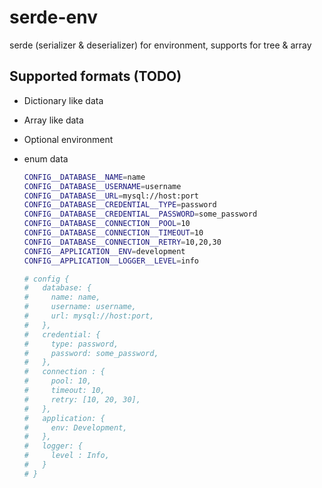 # serde-env

serde (serializer &amp; deserializer) for environment, supports for tree &amp; array

## Supported formats (TODO)

- Dictionary like data
- Array like data
- Optional environment
- enum data

  ```bash
  CONFIG__DATABASE__NAME=name
  CONFIG__DATABASE__USERNAME=username
  CONFIG__DATABASE__URL=mysql://host:port
  CONFIG__DATABASE__CREDENTIAL__TYPE=password
  CONFIG__DATABASE__CREDENTIAL__PASSWORD=some_password
  CONFIG__DATABASE__CONNECTION__POOL=10
  CONFIG__DATABASE__CONNECTION__TIMEOUT=10
  CONFIG__DATABASE__CONNECTION__RETRY=10,20,30
  CONFIG__APPLICATION__ENV=development
  CONFIG__APPLICATION__LOGGER__LEVEL=info

  # config {
  #   database: {
  #     name: name,
  #     username: username,
  #     url: mysql://host:port,
  #   },
  #   credential: {
  #     type: password,
  #     password: some_password,
  #   },
  #   connection : {
  #     pool: 10,
  #     timeout: 10,
  #     retry: [10, 20, 30],
  #   },
  #   application: {
  #     env: Development,
  #   },
  #   logger: {
  #     level : Info,
  #   }
  # }
  ```
